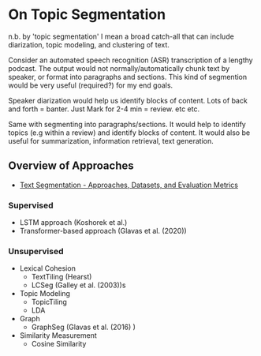 # On Topic Segmentation

n.b. by 'topic segmentation' I mean a broad catch-all that can include diarization, topic modeling, and clustering of text. 

Consider an automated speech recognition (ASR) transcription of a lengthy podcast. The output would not normally/automatically chunk text by speaker, or format into paragraphs and sections. This kind of segmention would be very useful (required?) for my end goals. 

Speaker diarization would help us identify blocks of content. Lots of back and forth = banter. Just Mark for 2-4 min = review. etc etc.

Same with segmenting into paragraphs/sections. It would help to identify topics (e.g within a review) and identify blocks of content. It would also be useful for summarization, information retrieval, text generation. 


## Overview of Approaches
- [Text Segmentation - Approaches, Datasets, and Evaluation Metrics](https://www.assemblyai.com/blog/text-segmentation-approaches-datasets-and-evaluation-metrics/)

### Supervised
- LSTM approach (Koshorek et al.)
- Transformer-based approach (Glavas et al. (2020))


### Unsupervised
- Lexical Cohesion
  - TextTiling (Hearst)
  - LCSeg (Galley et al. (2003))s
- Topic Modeling
  - TopicTiling
  - LDA
- Graph
  - GraphSeg (Glavas et al. (2016) )
- Similarity Measurement
  - Cosine Similarity

